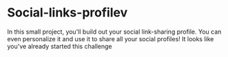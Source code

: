 # Social-links-profilev
In this small project, you'll build out your social link-sharing profile. You can even personalize it and use it to share all your social profiles!  It looks like you've already started this challenge

